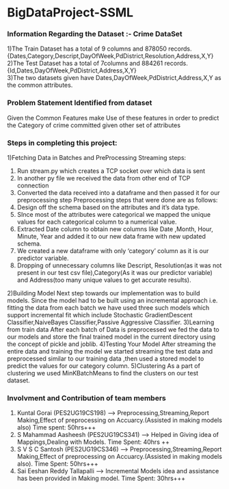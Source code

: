 # BigDataProject-SSML
### Information Regarding the Dataset :- Crime DataSet
1)The Train Dataset has a total of 9 columns and 878050 records.{Dates,Category,Descript,DayOfWeek,PdDistrict,Resolution,Address,X,Y}  
2)The Test Dataset has a total of 7columns and 884261 records.{Id,Dates,DayOfWeek,PdDistrict,Address,X,Y}     
3)The two datasets given have Dates,DayOfWeek,PdDistrict,Address,X,Y as the common attributes.    
  
### Problem Statement Identified from dataset  
Given the Common Features make Use of these features in order to predict the Category of crime committed given other set of attributes  
  
### Steps in completing this project:  
1)Fetching Data in Batches and PreProcessing
  Streaming steps:
  1. Run stream.py which creates a TCP socket over which data is sent
  2. In another py file we received the data from other end of TCP
  connection
  3. Converted the data received into a dataframe and then passed it for our
  preprocessing step
  Preprocessing steps that were done are as follows:
  1. Design off the schema based on the attributes and it’s data type.
  2. SInce most of the attributes were categorical we mapped the unique
  values for each categorical column to a numerical value.
  3. Extracted Date column to obtain new columns like Date ,Month, Hour,
  Minute, Year and added it to our new data frame with new updated
  schema.
  4. We created a new dataframe with only ‘category’ column as it is our
  predictor variable.
  5. Dropping of unnecessary columns like Descript, Resolution(as it was
  not present in our test csv file),Category(As it was our predictor
  variable) and Address(too many unique values to get accurate results).

2)Building Model 
  Next step towards our implementation was to build models.
  Since the model had to be built using an incremental approach i.e. fitting the
  data from each batch we have used three such models which support
  incremental fit which include Stochastic GradientDescent
  Classifier,NaiveBayes Classifier,Passive Aggressive Classifier.
3)Learning from train data
  After each batch of Data is preprocessed we fed the data to our models and
  store the final trained model in the current directory using the concept of pickle
  and joblib.
4)Testing Your Model 
  After streaming the entire data and training the model we started streaming
  the test data and preprocessed similar to our training data ,then used a stored
  model to predict the values for our category column.
5)Clustering
  As a part of clustering we used MinKBatchMeans to find the clusters on our
  test dataset.


### Involvment and Contribution of team members
1) Kuntal Gorai (PES2UG19CS198) --> Preprocessing,Streaming,Report Making,Effect of preprocessing on Accuarcy.(Assisted in making models also)
   Time spent: 50hrs+++
2) S Mahammad Aasheesh (PES2UG19CS341) --> Helped in Giving idea of Mappings,Dealing with Models.
   Time Spent: 40hrs ++
4) S V S C Santosh (PES2UG19CS346) --> Preprocessing,Streaming,Report Making,Effect of preprocessing on Accuarcy.(Assisted in making models also).
   Time Spent: 50hrs+++
4) Sai Eeshan Reddy Tallapalli --> Incremental Models idea and assistance has been provided in Making model.
   Time Spent: 30hrs+++


